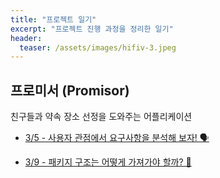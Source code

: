 ```yaml
---
title: "프로젝트 일기"
excerpt: "프로젝트 진행 과정을 정리한 일기"
header:
  teaser: /assets/images/hifiv-3.jpeg
---
```


## 프로미서 $($Promisor)
친구들과 약속 장소 선정을 도와주는 어플리케이션

- [3/5 - 사용자 관점에서 요구사항을 분석해 보자! 🗣️](https://headf1rst.github.io/etc/promisor-diary-1/)

- [3/9 - 패키지 구조는 어떻게 가져가야 할까? 🧐](https://headf1rst.github.io/etc/promisor-diary-2/)